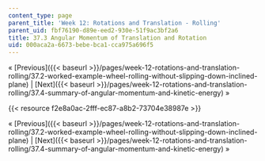 ```yaml
---
content_type: page
parent_title: 'Week 12: Rotations and Translation - Rolling'
parent_uid: fbf76190-d89e-eed2-930e-51f9ac3bf2a6
title: 37.3 Angular Momentum of Translation and Rotation
uid: 000aca2a-6673-bebe-bca1-cca975a696f5
---
```


« [Previous]({{< baseurl >}}/pages/week-12-rotations-and-translation-rolling/37.2-worked-example-wheel-rolling-without-slipping-down-inclined-plane) | [Next]({{< baseurl >}}/pages/week-12-rotations-and-translation-rolling/37.4-summary-of-angular-momentum-and-kinetic-energy) »

{{< resource f2e8a0ac-2fff-ec87-a8b2-73704e38987e >}}

« [Previous]({{< baseurl >}}/pages/week-12-rotations-and-translation-rolling/37.2-worked-example-wheel-rolling-without-slipping-down-inclined-plane) | [Next]({{< baseurl >}}/pages/week-12-rotations-and-translation-rolling/37.4-summary-of-angular-momentum-and-kinetic-energy) »